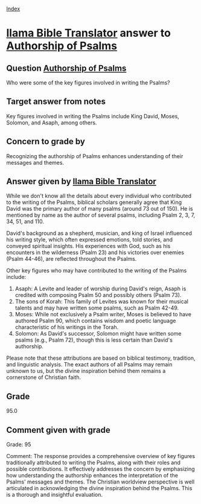 
[Index](../../index.md)
# [llama Bible Translator](../../answering_models/llama_Bible_Translator.md) answer to [Authorship of Psalms](../../questions/Authorship_of_Psalms.md)

## Question [Authorship of Psalms](../../questions/Authorship_of_Psalms.md)
Who were some of the key figures involved in writing the Psalms?

## Target answer from notes
Key figures involved in writing the Psalms include King David, Moses, Solomon, and Asaph, among others.

## Concern to grade by
Recognizing the authorship of Psalms enhances understanding of their messages and themes.

## Answer given by [llama Bible Translator](../../answering_models/llama_Bible_Translator.md)
While we don't know all the details about every individual who contributed to the writing of the Psalms, biblical scholars generally agree that King David was the primary author of many psalms (around 73 out of 150). He is mentioned by name as the author of several psalms, including Psalm 2, 3, 7, 34, 51, and 110.

David's background as a shepherd, musician, and king of Israel influenced his writing style, which often expressed emotions, told stories, and conveyed spiritual insights. His experiences with God, such as his encounters in the wilderness (Psalm 23) and his victories over enemies (Psalm 44-46), are reflected throughout the Psalms.

Other key figures who may have contributed to the writing of the Psalms include:

1. Asaph: A Levite and leader of worship during David's reign, Asaph is credited with composing Psalm 50 and possibly others (Psalm 73).
2. The sons of Korah: This family of Levites was known for their musical talents and may have written some psalms, such as Psalm 42-49.
3. Moses: While not exclusively a Psalm writer, Moses is believed to have authored Psalm 90, which contains wisdom and poetic language characteristic of his writings in the Torah.
4. Solomon: As David's successor, Solomon might have written some psalms (e.g., Psalm 72), though this is less certain than David's authorship.

Please note that these attributions are based on biblical testimony, tradition, and linguistic analysis. The exact authors of all Psalms may remain unknown to us, but the divine inspiration behind them remains a cornerstone of Christian faith.

## Grade
95.0

## Comment given with grade
Grade: 95

Comment: The response provides a comprehensive overview of key figures traditionally attributed to writing the Psalms, along with their roles and possible contributions. It effectively addresses the concern by emphasizing how understanding the authorship enhances the interpretation of the Psalms' messages and themes. The Christian worldview perspective is well articulated in acknowledging the divine inspiration behind the Psalms. This is a thorough and insightful evaluation.
